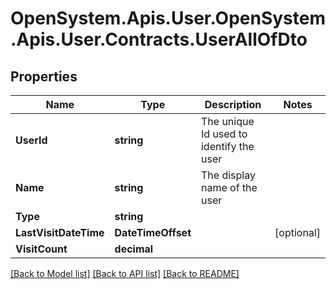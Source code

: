 # OpenSystem.Apis.User.OpenSystem.Apis.User.Contracts.UserAllOfDto

## Properties

Name | Type | Description | Notes
------------ | ------------- | ------------- | -------------
**UserId** | **string** | The unique Id used to identify the user | 
**Name** | **string** | The display name of the user | 
**Type** | **string** |  | 
**LastVisitDateTime** | **DateTimeOffset** |  | [optional] 
**VisitCount** | **decimal** |  | 

[[Back to Model list]](../README.md#documentation-for-models) [[Back to API list]](../README.md#documentation-for-api-endpoints) [[Back to README]](../README.md)

